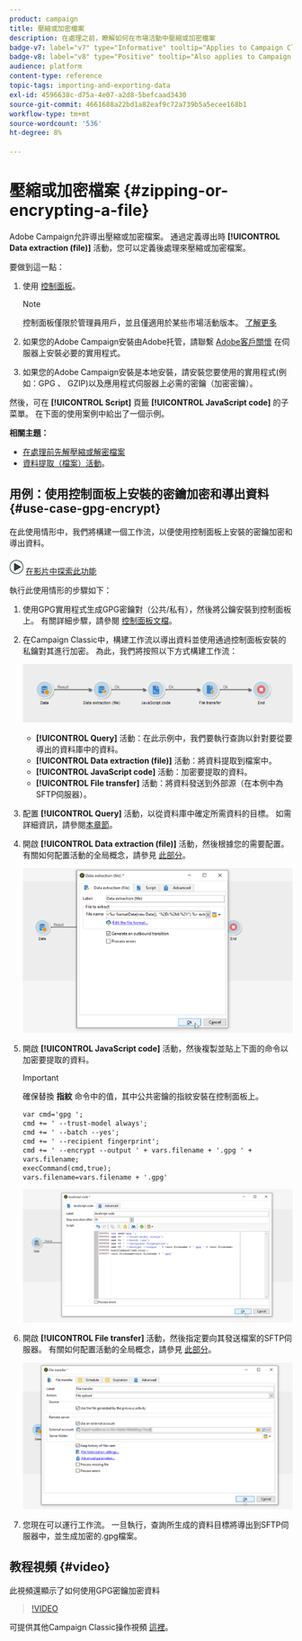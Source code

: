 ```yaml
---
product: campaign
title: 壓縮或加密檔案
description: 在處理之前，瞭解如何在市場活動中壓縮或加密檔案
badge-v7: label="v7" type="Informative" tooltip="Applies to Campaign Classic v7"
badge-v8: label="v8" type="Positive" tooltip="Also applies to Campaign v8"
audience: platform
content-type: reference
topic-tags: importing-and-exporting-data
exl-id: 4596638c-d75a-4e07-a2d8-5befcaad3430
source-git-commit: 4661688a22bd1a82eaf9c72a739b5a5ecee168b1
workflow-type: tm+mt
source-wordcount: '536'
ht-degree: 8%

---
```


# 壓縮或加密檔案 {#zipping-or-encrypting-a-file}



Adobe Campaign允許導出壓縮或加密檔案。 通過定義導出時 **[!UICONTROL Data extraction (file)]** 活動，您可以定義後處理來壓縮或加密檔案。

要做到這一點：

1. 使用 [控制面板](https://experienceleague.adobe.com/docs/control-panel/using/instances-settings/gpg-keys-management.html#encrypting-data)。

   >[!NOTE]
   >
   >控制面板僅限於管理員用戶，並且僅適用於某些市場活動版本。 [了解更多](https://experienceleague.adobe.com/docs/control-panel/using/discover-control-panel/key-features.html?lang=zh-Hant)

1. 如果您的Adobe Campaign安裝由Adobe托管，請聯繫 [Adobe客戶關懷](https://helpx.adobe.com/tw/enterprise/admin-guide.html/enterprise/using/support-for-experience-cloud.ug.html) 在伺服器上安裝必要的實用程式。
1. 如果您的Adobe Campaign安裝是本地安裝，請安裝您要使用的實用程式(例如：GPG 、 GZIP)以及應用程式伺服器上必需的密鑰（加密密鑰）。

然後，可在 **[!UICONTROL Script]** 頁籤 **[!UICONTROL JavaScript code]** 的子菜單。 在下面的使用案例中給出了一個示例。

**相關主題：**

* [在處理前先解壓縮或解密檔案](../../platform/using/unzip-decrypt.md)
* [資料提取（檔案）活動](../../workflow/using/extraction--file-.md)。

## 用例：使用控制面板上安裝的密鑰加密和導出資料 {#use-case-gpg-encrypt}

在此使用情形中，我們將構建一個工作流，以便使用控制面板上安裝的密鑰加密和導出資料。

![](assets/do-not-localize/how-to-video.png) [在影片中探索此功能](#video)

執行此使用情形的步驟如下：

1. 使用GPG實用程式生成GPG密鑰對（公共/私有），然後將公鑰安裝到控制面板上。 有關詳細步驟，請參閱 [控制面板文檔](https://experienceleague.adobe.com/docs/control-panel/using/instances-settings/gpg-keys-management.html#encrypting-data)。

1. 在Campaign Classic中，構建工作流以導出資料並使用通過控制面板安裝的私鑰對其進行加密。 為此，我們將按照以下方式構建工作流：

   ![](assets/gpg-workflow-encrypt.png)

   * **[!UICONTROL Query]** 活動：在此示例中，我們要執行查詢以針對要從要導出的資料庫中的資料。
   * **[!UICONTROL Data extraction (file)]** 活動：將資料提取到檔案中。
   * **[!UICONTROL JavaScript code]** 活動：加密要提取的資料。
   * **[!UICONTROL File transfer]** 活動：將資料發送到外部源（在本例中為SFTP伺服器）。

1. 配置 **[!UICONTROL Query]** 活動，以從資料庫中確定所需資料的目標。 如需詳細資訊，請參閱[本章節](../../workflow/using/query.md)。

1. 開啟 **[!UICONTROL Data extraction (file)]** 活動，然後根據您的需要配置。 有關如何配置活動的全局概念，請參見 [此部分](../../workflow/using/extraction--file-.md)。

   ![](assets/gpg-data-extraction.png)

1. 開啟 **[!UICONTROL JavaScript code]** 活動，然後複製並貼上下面的命令以加密要提取的資料。

   >[!IMPORTANT]
   >
   >確保替換 **指紋** 命令中的值，其中公共密鑰的指紋安裝在控制面板上。

   ```
   var cmd='gpg ';
   cmd += ' --trust-model always';
   cmd += ' --batch --yes';
   cmd += ' --recipient fingerprint';
   cmd += ' --encrypt --output ' + vars.filename + '.gpg ' + vars.filename;
   execCommand(cmd,true);
   vars.filename=vars.filename + '.gpg'
   ```

   ![](assets/gpg-script.png)

1. 開啟 **[!UICONTROL File transfer]** 活動，然後指定要向其發送檔案的SFTP伺服器。 有關如何配置活動的全局概念，請參見 [此部分](../../workflow/using/file-transfer.md)。

   ![](assets/gpg-file-transfer.png)

1. 您現在可以運行工作流。 一旦執行，查詢所生成的資料目標將導出到SFTP伺服器中，並生成加密的.gpg檔案。

## 教程視頻 {#video}

此視頻還顯示了如何使用GPG密鑰加密資料

>[!VIDEO](https://video.tv.adobe.com/v/36399?quality=12)

可提供其他Campaign Classic操作視頻 [這裡](https://experienceleague.adobe.com/docs/campaign-classic-learn/tutorials/overview.html?lang=zh-Hant)。
